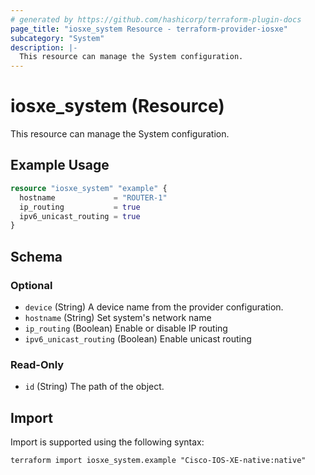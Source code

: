 ```yaml
---
# generated by https://github.com/hashicorp/terraform-plugin-docs
page_title: "iosxe_system Resource - terraform-provider-iosxe"
subcategory: "System"
description: |-
  This resource can manage the System configuration.
---
```


# iosxe_system (Resource)

This resource can manage the System configuration.

## Example Usage

```terraform
resource "iosxe_system" "example" {
  hostname             = "ROUTER-1"
  ip_routing           = true
  ipv6_unicast_routing = true
}
```

<!-- schema generated by tfplugindocs -->
## Schema

### Optional

- `device` (String) A device name from the provider configuration.
- `hostname` (String) Set system's network name
- `ip_routing` (Boolean) Enable or disable IP routing
- `ipv6_unicast_routing` (Boolean) Enable unicast routing

### Read-Only

- `id` (String) The path of the object.

## Import

Import is supported using the following syntax:

```shell
terraform import iosxe_system.example "Cisco-IOS-XE-native:native"
```
